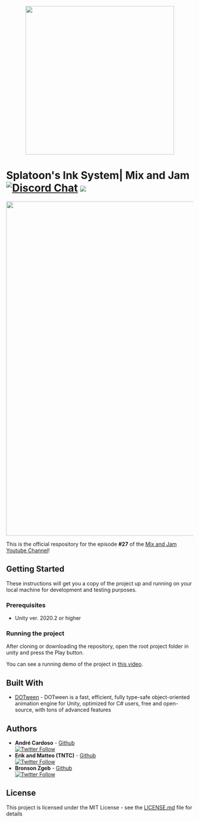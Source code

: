 
<p align="center">
    <img width="400px" src="http://mixandjam.com/wp-content/uploads/2019/11/git.png">    
</p>

# Splatoon's Ink System| Mix and Jam [![Discord Chat](https://img.shields.io/discord/308323056592486420.svg)](https://discord.gg/PwCzrBX) <a href="https://patreon.com/mixandjam"><img src="https://img.shields.io/endpoint.svg?url=https%3A%2F%2Fshieldsio-patreon.herokuapp.com%2Fmixandjam" /></a>

<p align="center">
<img width="900px" src="http://mixandjam.com/wp-content/uploads/2021/03/banner3.png">
</p>

This is the official respository for the episode <b>#27</b> of the [Mix and Jam Youtube Channel](https://www.youtube.com/c/MixAndJam)!

## Getting Started

These instructions will get you a copy of the project up and running on your local machine for development and testing purposes.

### Prerequisites

-  Unity ver. 2020.2 or higher

### Running the project

After cloning or downloading the repository, open the root project folder in unity and press the Play button.

You can see a running demo of the project in [this video](https://youtu.be/FR618z5xEiM).

## Built With

* [DOTween](http://dotween.demigiant.com/) - DOTween is a fast, efficient, fully type-safe object-oriented animation engine for Unity, optimized for C# users, free and open-source, with tons of advanced features

## Authors

* **André Cardoso** - [Github](https://github.com/cardosoandre)
<br>[![Twitter Follow](https://img.shields.io/twitter/follow/andre_mc.svg?style=social)](https://twitter.com/andre_mc)
* **Erik and Matteo (TNTC)** - [Github](https://github.com/ToughNutToCrack)
<br>[![Twitter Follow](https://img.shields.io/twitter/follow/tntcproject.svg?style=social)](https://twitter.com/tntcproject)
* **Bronson Zgeb** - [Github](https://github.com/bzgeb)
<br>[![Twitter Follow](https://img.shields.io/twitter/follow/bzgeb.svg?style=social)](https://twitter.com/bzgeb)

## License

This project is licensed under the MIT License - see the [LICENSE.md](LICENSE.md) file for details
